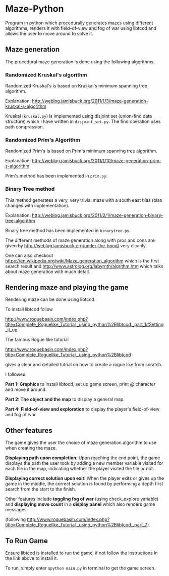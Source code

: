 # Maze-Python
Program in python which procedurally generates mazes using different algorithms, renders it with field-of-view and fog of war using libtcod and allows the user to move around to solve it.

## Maze generation
The procedural maze generation is done using the following algorithms.

### Randomized Kruskal's algorithm

Randomized Kruskal's is based on Kruskal's minimum spanning tree algorithm.

Explanation: http://weblog.jamisbuck.org/2011/1/3/maze-generation-kruskal-s-algorithm

Kruskal (```kruskal.py```) is implemented using disjoint set (union-find data structure) which I have written in ```disjoint_set.py```. The find operation uses path compression.

### Randomized Prim's Algorithm

Randomized Prim's is based on Prim's minimum spanning tree algorithm.

Explanation: http://weblog.jamisbuck.org/2011/1/10/maze-generation-prim-s-algorithm

Prim's method has been implemented in ```prim.py```.

### Binary Tree method

This method generates a very, very trivial maze with a south east bias (bias changes with implementation).

Explanation: http://weblog.jamisbuck.org/2011/2/1/maze-generation-binary-tree-algorithm

Binary tree method has been implemented in ```binarytree.py```.

The different methods of maze generation along with pros and cons are given by http://weblog.jamisbuck.org/under-the-hood/ very cleanly.

One can also checkout https://en.wikipedia.org/wiki/Maze_generation_algorithm which is the first search result and http://www.astrolog.org/labyrnth/algrithm.htm which talks about maze generation with much detail.

## Rendering maze and playing the game

Rendering maze can be done using libtcod.

To install libtcod follow 

http://www.roguebasin.com/index.php?title=Complete_Roguelike_Tutorial,_using_python%2Blibtcod,_part_1#Setting_it_up

The famous Rogue like tutorial 

http://www.roguebasin.com/index.php?title=Complete_Roguelike_Tutorial,_using_python%2Blibtcod

gives a clear and detailed tutrial on how to create a rogue like from scratch.

I followed

**Part 1: Graphics** to install libtocd, set up game screen, print @ character and move it around.

**Part 2: The object and the map** to display a general map.

**Part 4: Field-of-view and exploration** to display the player's field-of-view and fog of war.

## Other features

The game gives the user the choice of maze generation algorithm to use when creating the maze.

**Displaying path upon completion**: Upon reaching the end point, the game displays the path the user took by adding a new member variable visited for each tile in the map, indicating whether the player visited the tile or not.

**Displaying correct solution upon exit**: When the player exits or gives up the game in the middle, the correct solution is found by performing a depth first search from the start to the finish.

Other features include **toggling fog of war** (using check_explore variable) and **displaying move count** in a **display panel** which also renders game messages.

(following http://www.roguebasin.com/index.php?title=Complete_Roguelike_Tutorial,_using_python%2Blibtcod,_part_7).

## To Run Game

Ensure libtcod is installed to run the game, if not follow the instructions in the link above to install it.

To run, simply enter ```$python main.py``` in terminal to get the game screen.

